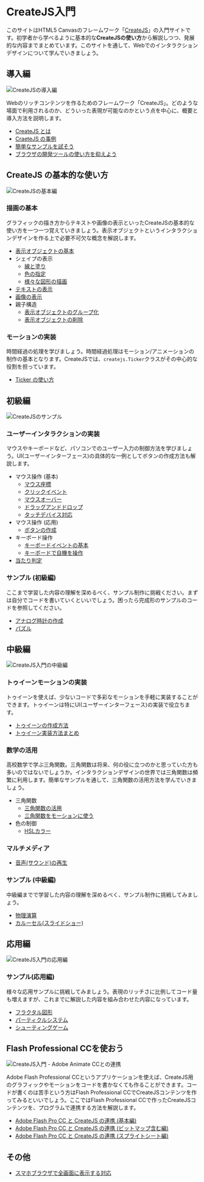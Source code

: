 # CreateJS入門

このサイトはHTML5 Canvasのフレームワーク「[CreateJS](http://www.createjs.com/easeljs)」の入門サイトです。初学者から学べるように基本的な**CreateJSの使い方**から解説しつつ、発展的な内容までまとめています。このサイトを通して、Webでのインタラクションデザインについて学んでいきましょう。

## 導入編

![CreateJSの導入編](../imgs/title_createjs.jpg)

Webのリッチコンテンツを作るためのフレームワーク「CreateJS」。どのような場面で利用されるのか、どういった表現が可能なのかという点を中心に、概要と導入方法を説明します。

- [CreateJS とは](basic.md)
- [CraeteJS の事例](basic_showcase.md)
- [簡単なサンプルを試そう](quickstart.md)
- [ブラウザの開発ツールの使い方を抑えよう](debug.md)

## CreateJS の基本的な使い方

![CreateJSの基本編](../imgs/title_shape.jpg)

### 描画の基本

グラフィックの描き方からテキストや画像の表示といったCreateJSの基本的な使い方を一つ一つ覚えていきましょう。表示オブジェクトというインタラクションデザインを作る上で必要不可欠な概念を解説します。

- [表示オブジェクトの基本](displayobject.md)
- シェイプの表示
  - [線と塗り](shape_fill_stroke.md)
  - [色の指定](shape_color.md)
  - [様々な図形の描画](shape_draw.md)
- [テキストの表示](text.md)
- [画像の表示](bitmap.md)
- 親子構造
  - [表示オブジェクトのグループ化](nest.md)
  - [表示オブジェクトの削除](displayobject_remove.md)

### モーションの実装

時間経過の処理を学びましょう。時間経過処理はモーション/アニメーションの制作の基本となります。CreateJSでは、`createjs.Ticker`クラスがその中心的な役割を担っています。

- [Ticker の使い方](ticker.md)

## 初級編

![CreateJSのサンプル](../imgs/title_clock.jpg)


### ユーザーインタラクションの実装

マウスやキーボードなど、パソコンでのユーザー入力の制御方法を学びましょう。UI(ユーザーインターフェース)の具体的な一例としてボタンの作成方法も解説します。

- マウス操作 (基本)
  - [マウス座標](mouse_xy.md)
  - [クリックイベント](mouse_click.md)
  - [マウスオーバー](mouse_over.md)
  - [ドラッグアンドドロップ](mouse_drag.md)
  - [タッチデバイス対応](mouse_touch.md)
- マウス操作 (応用)
  - [ボタンの作成](button.md)
- キーボード操作
  - [キーボードイベントの基本](keyboard_basic.md)
  - [キーボードで自機を操作](keyboard_ship.md)
- [当たり判定](hittest.md)

### サンプル (初級編)

ここまで学習した内容の理解を深めるべく、サンプル制作に挑戦ください。まずは自分でコードを書いていくといいでしょう。困ったら完成形のサンプルのコードを参照してください。

- [アナログ時計の作成](clock.md)
- [パズル](game_pazzle.md)

## 中級編

![CreateJS入門の中級編](../imgs/title_trigonometry.jpg)

### トゥイーンモーションの実装

トゥイーンを使えば、少ないコードで多彩なモーションを手軽に実装することができます。トゥイーンは特にUI(ユーザーインターフェース)の実装で役立ちます。

- [トゥイーンの作成方法](tween.md)
- [トゥイーン実装方法まとめ](tween_api.md)

### 数学の活用

高校数学で学ぶ三角関数。三角関数は将来、何の役に立つのかと思っていた方も多いのではないでしょうか。インタラクションデザインの世界では三角関数は頻繁に利用します。簡単なサンプルを通して、三角関数の活用方法を学んでいきましょう。

- 三角関数
  - [三角関数の活用](math_basic.md)
  - [三角関数をモーションに使う](math_trigonometry.md)
- 色の制御
  - [HSLカラー](color_hsl.md)

### マルチメディア

- [音声(サウンド)の再生](sound.md)

### サンプル (中級編)

中級編までで学習した内容の理解を深めるべく、サンプル制作に挑戦してみましょう。

- [物理演算](ball.md)
- [カルーセル(スライドショー)](slideshow.md)


## 応用編

![CreateJS入門の応用編](../imgs/title_particle.jpg)

### サンプル(応用編)

様々な応用サンプルに挑戦してみましょう。表現のリッチさに比例してコード量も増えますが、これまでに解説した内容を組み合わせた内容になっています。

- [フラクタル図形](fractal.md)
- [パーティクルシステム](particle.md)
- [シューティングゲーム](game_shooting.md)

## Flash Professional CCを使おう

![CreateJS入門 - Adobe Animate CCとの連携](../imgs/title_animatecc.jpg)

Adobe Flash Professional CCというアプリケーションを使えば、CreateJS用のグラフィックやモーションをコードを書かなくても作ることができます。コードが書くのは苦手という方はFlash Professional CCでCreateJSコンテンツを作ってみるといいでしょう。ここではFlash Professional CCで作ったCreateJSコンテンツを、プログラムで連携する方法を解説します。

- [Adobe Flash Pro CC と CreateJS の連携 (基本編)](adobe_animate.md)
- [Adobe Flash Pro CC と CreateJS の連携 (ビットマップ含む編)](adobe_animate_bitmaps.md)
- [Adobe Flash Pro CC と CreateJS の連携 (スプライトシート編)](adobe_animate_spritesheet.md)

## その他

- [スマホブラウザで全画面に表示する対応](fullscreen.md)
